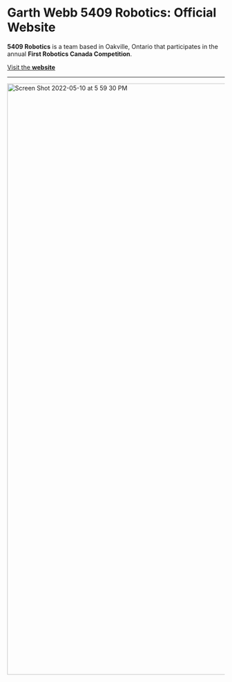 # Garth Webb 5409 Robotics: Official Website
**5409 Robotics** is a team based in Oakville, Ontario that participates in the annual **First Robotics Canada Competition**.

[Visit the **website**](https://5409robotics.netlify.app)

---

<img width="1369" alt="Screen Shot 2022-05-10 at 5 59 30 PM" src="https://user-images.githubusercontent.com/35755386/167728937-bb000670-cad0-4ba1-be14-3216f097965e.png">
